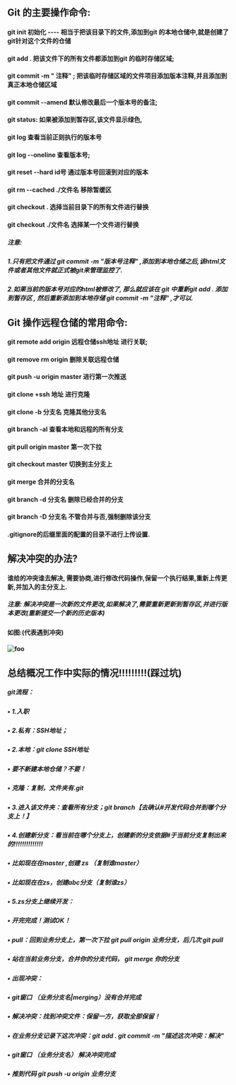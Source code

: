 ## Git 的主要操作命令:
#### git init 初始化  ---- 相当于把该目录下的文件,添加到git 的本地仓储中,就是创建了git针对这个文件的仓储
#### git add .   把该文件下的所有文件都添加到git 的临时存储区域;
#### git commit -m " 注释"  ;  把该临时存储区域的文件项目添加版本注释,并且添加到真正本地仓储区域
#### git commit --amend 默认修改最后一个版本号的备注;
#### git status:  如果被添加到暂存区,该文件显示绿色,
#### git log  查看当前正则执行的版本号
#### git log --oneline   查看版本号;
#### git reset --hard  id号  通过版本号回滚到对应的版本
#### git rm --cached ./文件名  移除暂缓区
#### git checkout .    选择当前目录下的所有文件进行替换
#### git checkout ./文件名        选择某一个文件进行替换
##### 注意: 
##### 1.只有把文件通过 git commit -m "版本号注释"   ,添加到本地仓储之后,该html文件或者其他文件就正式被git来管理监控了.
##### 2.如果当前的版本号对应的html被修改了, 那么就应该在 git 中重新git add . 添加到暂存区 , 然后重新添加到本地存储 git commit -m "注释" ,才可以.
## Git 操作远程仓储的常用命令:
#### git remote add origin 远程仓储ssh地址 进行关联;
#### git remove rm origin 删除关联远程仓储
#### git push -u origin master 进行第一次推送
#### git clone +ssh 地址  进行克隆
#### git clone -b 分支名 克隆其他分支名
#### git  branch -al 查看本地和远程的所有分支
#### git pull origin master 第一次下拉
#### git checkout master 切换到主分支上 
#### git merge 合并的分支名
#### git branch -d 分支名 删除已经合并的分支   
#### git branch -D 分支名  不管合并与否,强制删除该分支
#### .gitignore的后缀里面的配置的目录不进行上传设置.
## 解决冲突的办法?
#### 谁给的冲突谁去解决, 需要协商,进行修改代码操作,保留一个执行结果,重新上传更新,并加入的主分支上.
##### 注意: 解决冲突是一次新的文件更改,如果解决了,需要重新更新到暂存区,并进行版本更改(重新提交一个新的历史版本)
#### 如图:(代表遇到冲突)
#### <img :src="$withBase('/img/ct.png')" alt="foo"> 
## 总结概况工作中实际的情况!!!!!!!!!(踩过坑)
##### git流程：
##### • 1.入职
##### • 2.私有：SSH地址；
##### • 2.本地：git clone SSH地址
##### • 要不新建本地仓储？不要！
##### • 克隆：复制，文件夹有.git
##### • 3.进入该文件夹：查看所有分支；git branch【去确认#开发代码合并到哪个分支上！】
##### • 4.创建新分支：看当前在哪个分支上，创建新的分支依据#于当前分支复制出来的!!!!!!!!!!!!!!
##### • 比如现在在master ,创建 zs  （复制谁master）
##### • 比如现在在zs，创建abc分支（复制谁zs）
##### • 5.zs分支上继续开发：
##### • 开完完成！测试OK！
##### • pull：回到业务分支上，第一次下拉  git pull origin 业务分支，后几次  git pull
##### • 站在当前业务分支，合并你的分支代码，  git merge 你的分支
##### • 出现冲突：
##### • git窗口   （业务分支名|merging）没有合并完成
##### • 解决冲突：找到冲突文件：保留一方，获取全部保留！
##### • 在业务分支记录下这次冲突：git add .      git commit -m "描述这次冲突：解决"
##### • git窗口   （业务分支名）  解决冲突完成
##### • 推到代码  git push -u origin 业务分支